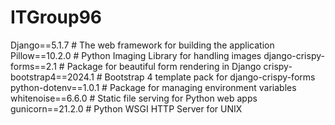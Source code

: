 # ITGroup96
Django==5.1.7                    # The web framework for building the application
Pillow==10.2.0                  # Python Imaging Library for handling images
django-crispy-forms==2.1        # Package for beautiful form rendering in Django
crispy-bootstrap4==2024.1       # Bootstrap 4 template pack for django-crispy-forms
python-dotenv==1.0.1            # Package for managing environment variables
whitenoise==6.6.0               # Static file serving for Python web apps
gunicorn==21.2.0                # Python WSGI HTTP Server for UNIX
